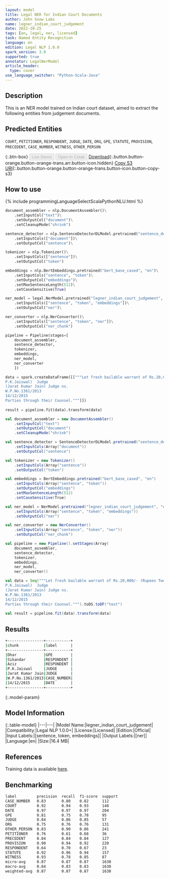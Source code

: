 ```yaml
---
layout: model
title: Legal NER for Indian Court Documents
author: John Snow Labs
name: legner_indian_court_judgement
date: 2022-10-25
tags: [en, legal, ner, licensed]
task: Named Entity Recognition
language: en
edition: Legal NLP 1.0.0
spark_version: 3.0
supported: true
annotator: LegalNerModel
article_header:
  type: cover
use_language_switcher: "Python-Scala-Java"
---
```


## Description

This is an NER model trained on Indian court dataset, aimed to extract the following entities from judgement documents.

## Predicted Entities

`COURT`, `PETITIONER`, `RESPONDENT`, `JUDGE`, `DATE`, `ORG`, `GPE`, `STATUTE`, `PROVISION`, `PRECEDENT`, `CASE_NUMBER`, `WITNESS`, `OTHER_PERSON`

{:.btn-box}
<button class="button button-orange" disabled>Live Demo</button>
<button class="button button-orange" disabled>Open in Colab</button>
[Download](https://s3.amazonaws.com/auxdata.johnsnowlabs.com/legal/models/legner_indian_court_judgement_en_1.0.0_3.0_1666698501448.zip){:.button.button-orange.button-orange-trans.arr.button-icon.hidden}
[Copy S3 URI](s3://auxdata.johnsnowlabs.com/legal/models/legner_indian_court_judgement_en_1.0.0_3.0_1666698501448.zip){:.button.button-orange.button-orange-trans.button-icon.button-copy-s3}

## How to use



<div class="tabs-box" markdown="1">
{% include programmingLanguageSelectScalaPythonNLU.html %}

```python
document_assembler = nlp.DocumentAssembler()\
    .setInputCol("text")\
    .setOutputCol("document")\
    .setCleanupMode("shrink")

sentence_detector = nlp.SentenceDetectorDLModel.pretrained("sentence_detector_dl", "en")\
    .setInputCols(["document"])\
    .setOutputCol("sentence")\

tokenizer = nlp.Tokenizer()\
    .setInputCols(["sentence"])\
    .setOutputCol("token")

embeddings = nlp.BertEmbeddings.pretrained("bert_base_cased", "en")\
    .setInputCols("sentence", "token")\
    .setOutputCol("embeddings")\
    .setMaxSentenceLength(512)\
    .setCaseSensitive(True)

ner_model = legal.NerModel.pretrained("legner_indian_court_judgement", "en", "legal/models")\
    .setInputCols(["sentence", "token", "embeddings"])\
    .setOutputCol("ner")\

ner_converter = nlp.NerConverter()\
    .setInputCols(["sentence", "token", "ner"])\
    .setOutputCol("ner_chunk")

pipeline = Pipeline(stages=[
    document_assembler,
    sentence_detector,
    tokenizer,
    embeddings,
    ner_model,
    ner_converter   
    ])

data = spark.createDataFrame([["""Let fresh bailable warrant of Rs.20,000/- (Rupees Twenty Thousand) be issued through Superintendent of Police, Dhar to the respondents No.1 Sikandar and No.2 Aziz for a date to be fixed by the Registry to secure the presence of the respondents No.1 and 2, made returnable within six weeks.
P.K.Jaiswal)  Judge                  
(Jarat Kumar Jain) Judge ns.
W.P.No.1361/2013 
14/12/2015              
Parties through their Counsel."""]])
                             
result = pipeline.fit(data).transform(data)
```
```scala
val document_assembler = new DocumentAssembler()
    .setInputCol("text")
    .setOutputCol("document")
    .setCleanupMode("shrink")

val sentence_detector = SentenceDetectorDLModel.pretrained("sentence_detector_dl", "en")
    .setInputCols(Array("document"))
    .setOutputCol("sentence")

val tokenizer = new Tokenizer()
    .setInputCols(Array("sentence"))
    .setOutputCol("token")

val embeddings = BertEmbeddings.pretrained("bert_base_cased", "en")
    .setInputCols(Array("sentence", "token"))
    .setOutputCol("embeddings")
    .setMaxSentenceLength(512)
    .setCaseSensitive(True)

val ner_model = NerModel.pretrained("legner_indian_court_judgement", "en", "legal/models")
    .setInputCols(Array("sentence", "token", "embeddings"))
    .setOutputCol("ner")

val ner_converter = new NerConverter()
    .setInputCols(Array("sentence", "token", "ner"))
    .setOutputCol("ner_chunk")

val pipeline = new Pipeline().setStages(Array(
    document_assembler,
    sentence_detector,
    tokenizer,
    embeddings,
    ner_model,
    ner_converter))

val data = Seq("""Let fresh bailable warrant of Rs.20,000/- (Rupees Twenty Thousand) be issued through Superintendent of Police, Dhar to the respondents No.1 Sikandar and No.2 Aziz for a date to be fixed by the Registry to secure the presence of the respondents No.1 and 2, made returnable within six weeks.
P.K.Jaiswal)  Judge                  
(Jarat Kumar Jain) Judge ns.
W.P.No.1361/2013 
14/12/2015              
Parties through their Counsel.""").toDS.toDF("text")
                             
val result = pipeline.fit(data).transform(data)
```
</div>

## Results

```bash
+----------------+-----------+
|chunk           |label      |
+----------------+-----------+
|Dhar            |GPE        |
|Sikandar        |RESPONDENT |
|Aziz            |RESPONDENT |
|P.K.Jaiswal     |JUDGE      |
|Jarat Kumar Jain|JUDGE      |
|W.P.No.1361/2013|CASE_NUMBER|
|14/12/2015      |DATE       |
+----------------+-----------+
```

{:.model-param}
## Model Information

{:.table-model}
|---|---|
|Model Name:|legner_indian_court_judgement|
|Compatibility:|Legal NLP 1.0.0+|
|License:|Licensed|
|Edition:|Official|
|Input Labels:|[sentence, token, embeddings]|
|Output Labels:|[ner]|
|Language:|en|
|Size:|16.4 MB|

## References

Training data is available [here](https://github.com/Legal-NLP-EkStep/legal_NER#3-data).

## Benchmarking

```bash
label         precision  recall  f1-score  support 
CASE_NUMBER   0.83       0.80    0.82      112     
COURT         0.92       0.94    0.93      140     
DATE          0.97       0.97    0.97      204     
GPE           0.81       0.75    0.78      95      
JUDGE         0.84       0.86    0.85      57      
ORG           0.75       0.76    0.76      131     
OTHER_PERSON  0.83       0.90    0.86      241     
PETITIONER    0.76       0.61    0.68      36      
PRECEDENT     0.84       0.84    0.84      127     
PROVISION     0.90       0.94    0.92      220     
RESPONDENT    0.64       0.70    0.67      23      
STATUTE       0.92       0.96    0.94      157     
WITNESS       0.93       0.78    0.85      87      
micro-avg     0.87       0.87    0.87      1630    
macro-avg     0.84       0.83    0.83      1630    
weighted-avg  0.87       0.87    0.87      1630
```
